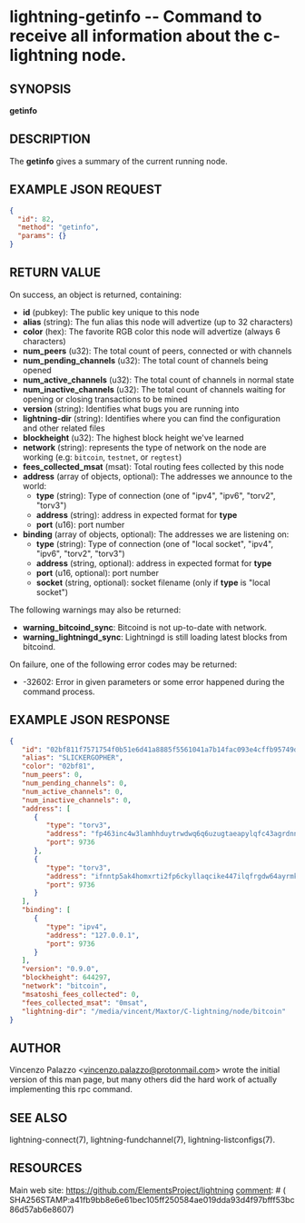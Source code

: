 lightning-getinfo -- Command to receive all information about the c-lightning node.
============================================================

SYNOPSIS
--------

**getinfo**

DESCRIPTION
-----------

The **getinfo** gives a summary of the current running node.


EXAMPLE JSON REQUEST
------------
```json
{
  "id": 82,
  "method": "getinfo",
  "params": {}
}
```

RETURN VALUE
------------

[comment]: # (GENERATE-FROM-SCHEMA-START)
On success, an object is returned, containing:
- **id** (pubkey): The public key unique to this node
- **alias** (string): The fun alias this node will advertize (up to 32 characters)
- **color** (hex): The favorite RGB color this node will advertize (always 6 characters)
- **num_peers** (u32): The total count of peers, connected or with channels
- **num_pending_channels** (u32): The total count of channels being opened
- **num_active_channels** (u32): The total count of channels in normal state
- **num_inactive_channels** (u32): The total count of channels waiting for opening or closing transactions to be mined
- **version** (string): Identifies what bugs you are running into
- **lightning-dir** (string): Identifies where you can find the configuration and other related files
- **blockheight** (u32): The highest block height we've learned
- **network** (string): represents the type of network on the node are working (e.g: `bitcoin`, `testnet`, or `regtest`)
- **fees_collected_msat** (msat): Total routing fees collected by this node
- **address** (array of objects, optional): The addresses we announce to the world:
  - **type** (string): Type of connection (one of "ipv4", "ipv6", "torv2", "torv3")
  - **address** (string): address in expected format for **type**
  - **port** (u16): port number
- **binding** (array of objects, optional): The addresses we are listening on:
  - **type** (string): Type of connection (one of "local socket", "ipv4", "ipv6", "torv2", "torv3")
  - **address** (string, optional): address in expected format for **type**
  - **port** (u16, optional): port number
  - **socket** (string, optional): socket filename (only if **type** is "local socket")

The following warnings may also be returned:
- **warning_bitcoind_sync**: Bitcoind is not up-to-date with network.
- **warning_lightningd_sync**: Lightningd is still loading latest blocks from bitcoind.

[comment]: # (GENERATE-FROM-SCHEMA-END)

On failure, one of the following error codes may be returned:

- -32602: Error in given parameters or some error happened during the command process.

EXAMPLE JSON RESPONSE
-----
```json
{
   "id": "02bf811f7571754f0b51e6d41a8885f5561041a7b14fac093e4cffb95749de1a8d",
   "alias": "SLICKERGOPHER",
   "color": "02bf81",
   "num_peers": 0,
   "num_pending_channels": 0,
   "num_active_channels": 0,
   "num_inactive_channels": 0,
   "address": [
      {
         "type": "torv3",
         "address": "fp463inc4w3lamhhduytrwdwq6q6uzugtaeapylqfc43agrdnnqsheyd.onion",
         "port": 9736
      },
      {
         "type": "torv3",
         "address": "ifnntp5ak4homxrti2fp6ckyllaqcike447ilqfrgdw64ayrmkyashid.onion",
         "port": 9736
      }
   ],
   "binding": [
      {
         "type": "ipv4",
         "address": "127.0.0.1",
         "port": 9736
      }
   ],
   "version": "0.9.0",
   "blockheight": 644297,
   "network": "bitcoin",
   "msatoshi_fees_collected": 0,
   "fees_collected_msat": "0msat",
   "lightning-dir": "/media/vincent/Maxtor/C-lightning/node/bitcoin"
}

```


AUTHOR
------

Vincenzo Palazzo <<vincenzo.palazzo@protonmail.com>> wrote the initial version of this man page, but many others did the hard work of actually implementing this rpc command.


SEE ALSO
------

lightning-connect(7), lightning-fundchannel(7), lightning-listconfigs(7).

RESOURCES
---------

Main web site: <https://github.com/ElementsProject/lightning>
[comment]: # ( SHA256STAMP:a41fb9bb8e6e61bec105ff250584ae019dda93d4f97bfff53bc86d57ab6e8607)
